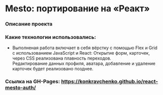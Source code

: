 
# Mesto: портирование на «Реакт»
###     Описание проекта

###     Какие технологии использовались:
* Выполненая работа включает в себя вёрстку с помощью Flex и Grid c использованием JavaScript и React:
    Открытие форм, карточек, через CSS реализована плавность переходов.  
  Редактирование данных профиля, аватара, добавление и удаление карточек будет реализовано позднее. 
  


###     Ссылка на GH-Pages: https://konkravchenko.github.io/react-mesto-auth/